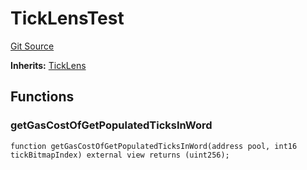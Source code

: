 # TickLensTest
[Git Source](https://github.com/KYRDTeam/ilo-contracts/blob/1de4d92cce6f0722e8736db455733703c706f30f/src/test/TickLensTest.sol)

**Inherits:**
[TickLens](/src/lens/TickLens.sol/contract.TickLens.md)


## Functions
### getGasCostOfGetPopulatedTicksInWord


```solidity
function getGasCostOfGetPopulatedTicksInWord(address pool, int16 tickBitmapIndex) external view returns (uint256);
```

